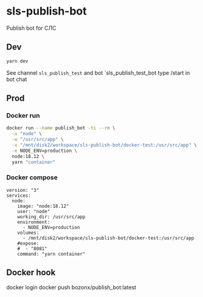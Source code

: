 # sls-publish-bot
Publish bot for СЛС

## Dev

```bash
yarn dev
```

See channel `sls_publish_test`
and bot `sls_publish_test_bot
type /start in bot chat

## Prod

### Docker run

```bash
docker run --name publish_bot -ti --rm \
  -u "node" \
  -w "/usr/src/app" \
  -v "/mnt/disk2/workspace/sls-publish-bot/docker-test:/usr/src/app" \
  -e NODE_ENV=production \
  node:18.12 \
  yarn "container"
```

### Docker compose

```
version: "3"
services:
  node:
    image: "node:18.12"
    user: "node"
    working_dir: /usr/src/app
    environment:
      - NODE_ENV=production
    volumes:
      - /mnt/disk2/workspace/sls-publish-bot/docker-test:/usr/src/app
    #expose:
    #  - "8081"
    command: "yarn container"
```

## Docker hook

docker login
docker push bozonx/publish_bot:latest
